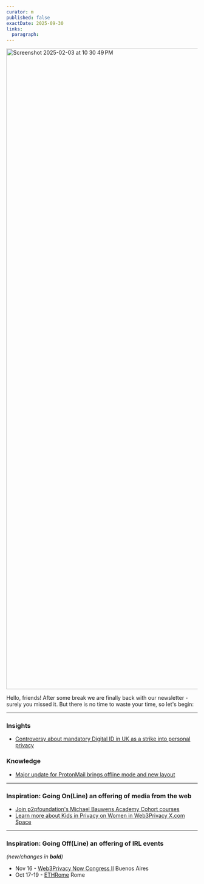 ```yaml
---
curator: m
published: false
exactDate: 2025-09-30
links:
  paragraph: 
---
```


<img width="1686" alt="Screenshot 2025-02-03 at 10 30 49 PM" src="https://github.com/user-attachments/assets/317c5722-510b-40ff-88bd-ee5b8c1690e7" />

Hello, friends! After some break we are finally back with our newsletter - surely you missed it. But there is no time to waste your time, so let's begin:

---

### Insights
- [Controversy about mandatory Digital ID in UK as a strike into personal privacy](https://www.aljazeera.com/news/2025/9/29/why-is-the-uk-introducing-digital-ids-and-why-are-they-so-controversial)

### Knowledge
- [Major update for ProtonMail brings offline mode and new layout](https://www.msn.com/en-us/money/other/proton-mail-s-updated-app-adds-an-offline-mode/ar-AA1NhE2w)

---

### Inspiration: Going On(Line) an offering of media from the web
- [Join p2pfoundation's Michael Bauwens Academy Cohort courses](https://t.me/+zqXD0C6L-To5NGI6)
- [Learn more about Kids in Privacy on Women in Web3Privacy X.com Space](https://x.com/winprivacy/status/1972708387252035612)
  
---

### Inspiration: Going Off(Line) an offering of IRL events 
*(new/changes in **bold**)*

* Nov 16 - [Web3Privacy Now Congress II](https://congress.web3privacy.info/) Buenos Aires
* Oct 17-19 - [ETHRome](https://www.ethrome.org/) Rome
